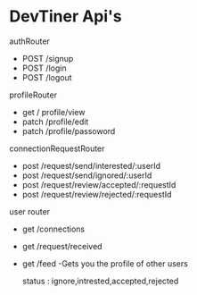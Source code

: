 # DevTiner Api's

authRouter

- POST /signup
- POST /login
- POST /logout

profileRouter

- get / profile/view
- patch /profile/edit
- patch /profile/passoword

connectionRequestRouter

- post /request/send/interested/:userId
- post /request/send/ignored/:userId
- post /request/review/accepted/:requestId
- post /request/review/rejected/:requestId

user router

- get /connections
- get /request/received
- get /feed -Gets you the profile of other users

  status : ignore,intrested,accepted,rejected
